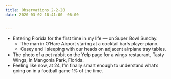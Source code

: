 ```yaml
---
title: Observations 2-2-20
date: 2020-03-02 18:41:00 -06:00


---
```


- Entering Florida for the first time in my life — on Super Bowl Sunday.
	- The man in O’Hare Airport staring at a cocktail bar’s player piano.
	- Casey and I sleeping with our heads on adjacent airplane tray tables.
- The photo of a pet rabbit on the Yelp page for a wings restaurant, Tasty Wings, in Mangonia Park, Florida.
- Feeling like now, at 24, I’m finally smart enough to understand what’s going on in a football game 1% of the time.